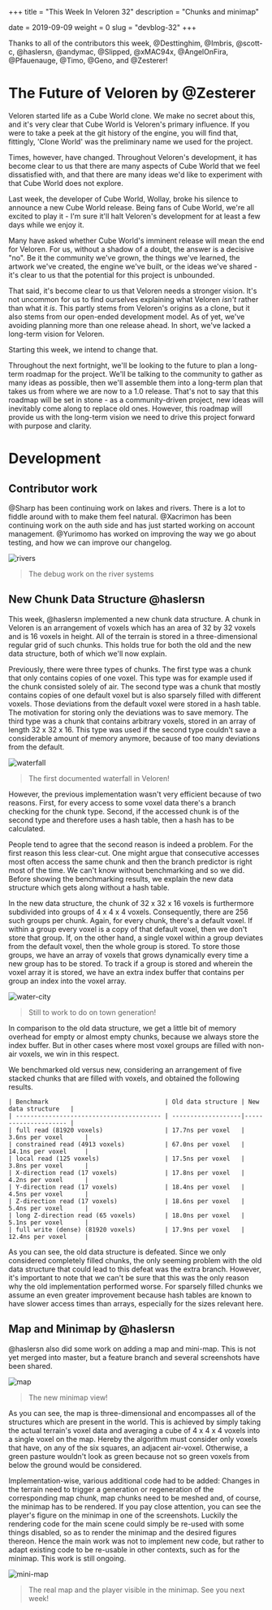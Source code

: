 +++
title = "This Week In Veloren 32"
description = "Chunks and minimap"

date = 2019-09-09
weight = 0
slug = "devblog-32"
+++

Thanks to all of the contributors this week, @Desttinghim, @Imbris, @scott-c, @haslersn, @andymac, @Slipped, @xMAC94x, @AngelOnFira, @Pfauenauge, @Timo, @Geno, and @Zesterer!

# The Future of Veloren by @Zesterer

Veloren started life as a Cube World clone. We make no secret about this, and it's very clear that Cube World is Veloren's primary influence. If you were to take a peek at the git history of the engine, you will find that, fittingly, 'Clone World' was the preliminary name we used for the project.

Times, however, have changed. Throughout Veloren's development, it has become clear to us that there are many aspects of Cube World that we feel dissatisfied with, and that there are many ideas we'd like to experiment with that Cube World does not explore.

Last week, the developer of Cube World, Wollay, broke his silence to announce a new Cube World release. Being fans of Cube World, we're all excited to play it - I'm sure it'll halt Veloren's development for at least a few days while we enjoy it.

Many have asked whether Cube World's imminent release will mean the end for Veloren. For us, without a shadow of a doubt, the answer is a decisive "no". Be it the community we've grown, the things we've learned, the artwork we've created, the engine we've built, or the ideas we've shared - it's clear to us that the potential for this project is unbounded.

That said, it's become clear to us that Veloren needs a stronger vision. It's not uncommon for us to find ourselves explaining what Veloren *isn't* rather than what it *is*. This partly stems from Veloren's origins as a clone, but it also stems from our open-ended development model. As of yet, we've avoiding planning more than one release ahead. In short, we've lacked a long-term vision for Veloren.

Starting this week, we intend to change that.

Throughout the next fortnight, we'll be looking to the future to plan a long-term roadmap for the project. We'll be talking to the community to gather as many ideas as possible, then we'll assemble them into a long-term plan that takes us from where we are now to a 1.0 release. That's not to say that this roadmap will be set in stone - as a community-driven project, new ideas will inevitably come along to replace old ones. However, this roadmap will provide us with the long-term vision we need to drive this project forward with purpose and clarity.

# Development

## Contributor work

@Sharp has been continuing work on lakes and rivers. There is a lot to fiddle around with to make them feel natural. @Xacrimon has been continuing work on the auth side and has just started working on account management. @Yurimomo has worked on improving the way we go about testing, and how we can improve our changelog.

![rivers](https://media.discordapp.net/attachments/597826574095613962/619561307603075102/screenshot_1567777918471.png)

> The debug work on the river systems

## New Chunk Data Structure @haslersn

This week, @haslersn implemented a new chunk data structure. A chunk in Veloren is an arrangement of voxels which has an area of 32 by 32 voxels and is 16 voxels in height. All of the terrain is stored in a three-dimensional regular grid of such chunks. This holds true for both the old and the new data structure, both of which we'll now explain.

Previously, there were three types of chunks. The first type was a chunk that only contains copies of one voxel. This type was for example used if the chunk consisted solely of air. The second type was a chunk that mostly contains copies of one default voxel but is also sparsely filled with different voxels. Those deviations from the default voxel were stored in a hash table. The motivation for storing only the deviations was to save memory. The third type was a chunk that contains arbitrary voxels, stored in an array of length 32 x 32 x 16. This type was used if the second type couldn't save a considerable amount of memory anymore, because of too many deviations from the default.

![waterfall](https://media.discordapp.net/attachments/523568428905398283/621027738337280035/screenshot_1568134661960.png?width=1121&height=667)

> The first documented waterfall in Veloren!

However, the previous implementation wasn't very efficient because of two reasons. First, for every access to some voxel data there's a branch checking for the chunk type. Second, if the accessed chunk is of the second type and therefore uses a hash table, then a hash has to be calculated.

People tend to agree that the second reason is indeed a problem. For the first reason this less clear-cut. One might argue that consecutive accesses most often access the same chunk and then the branch predictor is right most of the time. We can't know without benchmarking and so we did. Before showing the benchmarking results, we explain the new data structure which gets along without a hash table.

In the new data structure, the chunk of 32 x 32 x 16 voxels is furthermore subdivided into groups of 4 x 4 x 4 voxels. Consequently, there are 256 such groups per chunk. Again, for every chunk, there's a default voxel. If within a group every voxel is a copy of that default voxel, then we don't store that group.
If, on the other hand, a single voxel within a group deviates from the default voxel, then the whole group is stored. To store those groups, we have an array of voxels that grows dynamically every time a new group has to be stored. To track if a group is stored and wherein the voxel array it is stored, we have an extra index buffer that contains per group an index into the voxel array.

![water-city](https://media.discordapp.net/attachments/523568428905398283/620360425577644062/unknown.png?width=1254&height=666)

> Still to work to do on town generation!

In comparison to the old data structure, we get a little bit of memory overhead for empty or almost empty chunks, because we always store the index buffer.
But in other cases where most voxel groups are filled with non-air voxels, we win in this respect.

We benchmarked old versus new, considering an arrangement of five stacked chunks that are filled with voxels, and obtained the following results.

```
| Benchmark                                | Old data structure | New data structure   |
| ---------------------------------------- | -------------------|--------------------- |
| full read (81920 voxels)                 | 17.7ns per voxel   | 3.6ns per voxel      |
| constrained read (4913 voxels)           | 67.0ns per voxel   | 14.1ns per voxel     |
| local read (125 voxels)                  | 17.5ns per voxel   | 3.8ns per voxel      |
| X-direction read (17 voxels)             | 17.8ns per voxel   | 4.2ns per voxel      |
| Y-direction read (17 voxels)             | 18.4ns per voxel   | 4.5ns per voxel      |
| Z-direction read (17 voxels)             | 18.6ns per voxel   | 5.4ns per voxel      |
| long Z-direction read (65 voxels)        | 18.0ns per voxel   | 5.1ns per voxel      |
| full write (dense) (81920 voxels)        | 17.9ns per voxel   | 12.4ns per voxel     |
```

As you can see, the old data structure is defeated. Since we only considered completely filled chunks, the only seeming problem with the old data structure that could lead to this defeat was the extra branch. However, it's important to note that we can't be sure that this was the only reason why the old implementation performed worse. For sparsely filled chunks we assume an even greater improvement because hash tables are known to have slower access times than arrays, especially for the sizes relevant here.

## Map and Minimap by @haslersn

@haslersn also did some work on adding a map and mini-map. This is not yet merged into master, but a feature branch and several screenshots have been shared.

![map](https://cdn.discordapp.com/attachments/597826574095613962/619614628560764938/screenshot_1567798154092.png)

> The new minimap view!

As you can see, the map is three-dimensional and encompasses all of the structures which are present in the world. This is achieved by simply taking the actual terrain's voxel data and averaging a cube of 4 x 4 x 4 voxels into a single voxel on the map. Hereby the algorithm must consider only voxels that have, on any of the six squares, an adjacent air-voxel. Otherwise, a green pasture wouldn't look as green because not so green voxels from below the ground would be considered.

Implementation-wise, various additional code had to be added: Changes in the terrain need to trigger a generation or regeneration of the corresponding map chunk, map chunks need to be meshed and, of course, the minimap has to be rendered. If you pay close attention, you can see the player's figure on the minimap in one of the screenshots. Luckily the rendering code for the main scene could simply be re-used with some things disabled, so as to render the minimap and the desired figures thereon. Hence the main work was not to implement new code, but rather to adapt existing code to be re-usable in other contexts, such as for the minimap.
This work is still ongoing.

![mini-map](https://cdn.discordapp.com/attachments/523568428905398283/619697844625997836/screenshot_1567817888158.png)

> The real map and the player visible in the minimap. See you next week!